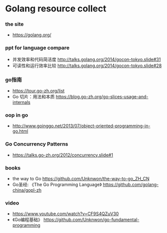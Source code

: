 # Golang resource collect
### the site
* https://golang.org/

### ppt for language compare
* 并发效率和代码简洁度 http://talks.golang.org/2014/gocon-tokyo.slide#31
* 可读性和运行效率比较 http://talks.golang.org/2014/gocon-tokyo.slide#28

### go指南
* https://tour.go-zh.org/list
* Go 切片：用法和本质 https://blog.go-zh.org/go-slices-usage-and-internals

### oop in go
* http://www.goinggo.net/2013/07/object-oriented-programming-in-go.html

### Go Concurrency Patterns
* https://talks.go-zh.org/2012/concurrency.slide#1

### books
* the way to Go https://github.com/Unknwon/the-way-to-go_ZH_CN
* Go圣经: 《The Go Programming Language》 https://github.com/golang-china/gopl-zh

### video
* https://www.youtube.com/watch?v=CF9S4QZuV30
* 《Go编程基础》 https://github.com/Unknwon/go-fundamental-programming
